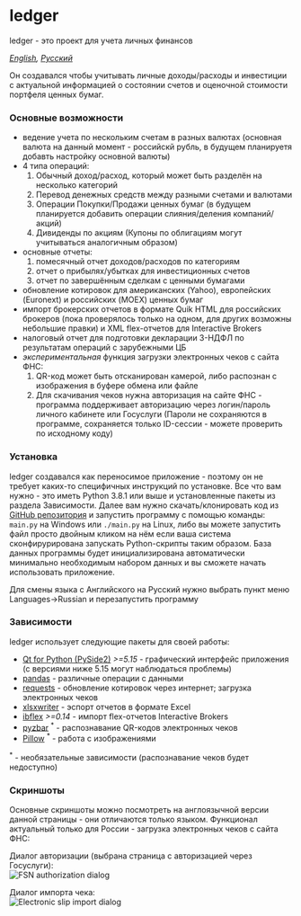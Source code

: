 # ledger
ledger - это проект для учета личных финансов

*[English](README.md), [Русский](README.ru.md)*

Он создавался чтобы учитывать личные доходы/расходы и инвестиции с актуальной информацией о состоянии счетов и оценочной стоимости портфеля ценных бумаг.

### Основные возможности
- ведение учета по нескольким счетам в разных валютах (основная валюта на данный момент - российскй рубль, в будущем планируетя добавть настройку основной валюты)
- 4 типа операций: 
    1. Обычный доход/расход, который может быть разделён на несколько категорий
    2. Перевод денежных средств между разными счетами и валютами
    3. Операции Покупки/Продажи ценных бумаг (в будущем планируется добавить операции слияния/деления компаний/акций)
    4. Дивиденды по акциям (Купоны по облигациям могут учитываться аналогичным образом)
- основные отчеты:
    1. помесячный отчет доходов/расходов по категориям
    2. отчет о прибылях/убытках для инвестиционных счетов
    3. отчет по завершённым сделкам с ценными бумагами
- обновление котировок для американских (Yahoo), европейских (Euronext) и российских (MOEX) ценных бумаг 
- импорт брокерских отчетов в формате Quik HTML для российских брокеров (пока проверялось только на одном, для других возможны небольшие правки) и XML flex-отчетов для Interactive Brokers
- налоговый отчет для подготовки декларации 3-НДФЛ по результатам операций с зарубежными ЦБ
- *экспериментальная* функция загрузки электронных чеков с сайта ФНС:
    1. QR-код может быть отсканирован камерой, либо распознан с изображения в буфере обмена или файле
    2. Для скачивания чеков нужна авторизация на сайте ФНС - программа поддерживает авторизацию через логин/пароль личного кабинете или Госуслуги (Пароли не сохраняются в программе, сохраняется только ID-сессии - можете проверить по исходному коду)


### Установка
ledger создавался как переносимое приложение - поэтому он не требует каких-то специфичных инструкций по установке. Все что вам нужно - это иметь Python 3.8.1 или выше и установленные пакеты из раздела Зависимости.
Далее вам нужно скачать/клонировать код из [GitHub репозитория](https://github.com/titov-vv/ledger) и запустить программу с помощью команды: `main.py` на Windows или `./main.py` на Linux, либо вы можете запустить файл просто двойным кликом на нём если ваша система сконфирурирована запускать Python-скрипты таким образом.
База данных программы будет инициализирована автоматически минимально необходимым набором данных и вы сможете начать использовать приложение.

Для смены языка с Английского на Русский нужно выбрать пункт меню Languages->Russian и перезапустить программу

### Зависимости
ledger использует следующие пакеты для своей работы:
* [Qt for Python (PySide2)](https://wiki.qt.io/Qt_for_Python) *>=5.15* - графический интерфейс приложения (с версиями ниже 5.15 могут наблюдаться проблемы)
* [pandas](https://pandas.pydata.org/) - различные операции с данными
* [requests](https://requests.readthedocs.io/) - обновление котировок через интернет; загрузка электронных чеков
* [xlsxwriter](https://xlsxwriter.readthedocs.io/) - эспорт отчетов в формате Excel
* [ibflex](https://github.com/csingley/ibflex) *>=0.14* - импорт flex-отчетов Interactive Brokers
* [pyzbar](https://github.com/NaturalHistoryMuseum/pyzbar/) <sup>*</sup> - распознавание QR-кодов электронных чеков
* [Pillow](https://pillow.readthedocs.io/en/stable/) <sup>*</sup> - работа с изображениями

<sup>*</sup> - необязательные зависимости (распознавание чеков будет недоступно)

### Скриншоты
Основные скриншоты можно посмотреть на англоязычной версии данной страницы - они отличаются только языком.
Функционал актуальный только для России - загрузка электронных чеков с сайта ФНС:

Диалог авторизации (выбрана страница с авторизацией через Госуслуги):  
![FSN authorization dialog](https://github.com/titov-vv/ledger/blob/master/screenshots/fns_auth_dialog.png?raw=true)

Диалог импорта чека:  
![Electronic slip import dialog](https://github.com/titov-vv/ledger/blob/master/screenshots/slip_import.png?raw=true) 

